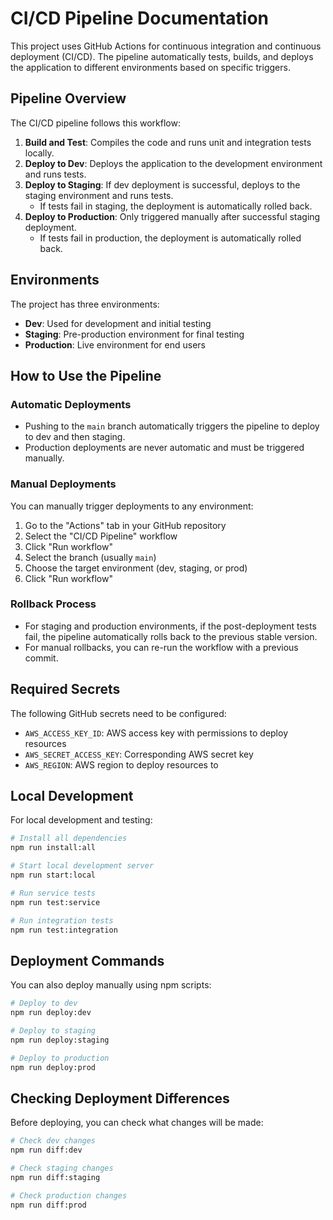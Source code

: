 # CI/CD Pipeline Documentation

This project uses GitHub Actions for continuous integration and continuous deployment (CI/CD). The pipeline automatically tests, builds, and deploys the application to different environments based on specific triggers.

## Pipeline Overview

The CI/CD pipeline follows this workflow:

1. **Build and Test**: Compiles the code and runs unit and integration tests locally.
2. **Deploy to Dev**: Deploys the application to the development environment and runs tests.
3. **Deploy to Staging**: If dev deployment is successful, deploys to the staging environment and runs tests.
   - If tests fail in staging, the deployment is automatically rolled back.
4. **Deploy to Production**: Only triggered manually after successful staging deployment.
   - If tests fail in production, the deployment is automatically rolled back.

## Environments

The project has three environments:

- **Dev**: Used for development and initial testing
- **Staging**: Pre-production environment for final testing
- **Production**: Live environment for end users

## How to Use the Pipeline

### Automatic Deployments

- Pushing to the `main` branch automatically triggers the pipeline to deploy to dev and then staging.
- Production deployments are never automatic and must be triggered manually.

### Manual Deployments

You can manually trigger deployments to any environment:

1. Go to the "Actions" tab in your GitHub repository
2. Select the "CI/CD Pipeline" workflow
3. Click "Run workflow"
4. Select the branch (usually `main`)
5. Choose the target environment (dev, staging, or prod)
6. Click "Run workflow"

### Rollback Process

- For staging and production environments, if the post-deployment tests fail, the pipeline automatically rolls back to the previous stable version.
- For manual rollbacks, you can re-run the workflow with a previous commit.

## Required Secrets

The following GitHub secrets need to be configured:

- `AWS_ACCESS_KEY_ID`: AWS access key with permissions to deploy resources
- `AWS_SECRET_ACCESS_KEY`: Corresponding AWS secret key
- `AWS_REGION`: AWS region to deploy resources to

## Local Development

For local development and testing:

```bash
# Install all dependencies
npm run install:all

# Start local development server
npm run start:local

# Run service tests
npm run test:service

# Run integration tests
npm run test:integration
```

## Deployment Commands

You can also deploy manually using npm scripts:

```bash
# Deploy to dev
npm run deploy:dev

# Deploy to staging
npm run deploy:staging

# Deploy to production
npm run deploy:prod
```

## Checking Deployment Differences

Before deploying, you can check what changes will be made:

```bash
# Check dev changes
npm run diff:dev

# Check staging changes
npm run diff:staging

# Check production changes
npm run diff:prod
```
